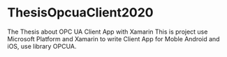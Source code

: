 # ThesisOpcuaClient2020
The Thesis about OPC UA Client App with Xamarin
This is project use Microsoft Platform and Xamarin to write Client App for Moble Android and iOS, use library OPCUA.
